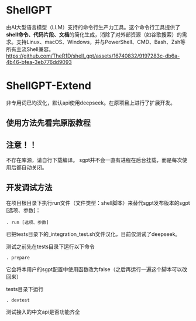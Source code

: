 # ShellGPT
由AI大型语言模型（LLM）支持的命令行生产力工具。这个命令行工具提供了**shell命令、代码片段、文档**的简化生成，消除了对外部资源（如谷歌搜索）的需求。支持Linux、macOS、Windows，并与PowerShell、CMD、Bash、Zsh等所有主流Shell兼容。
https://github.com/TheR1D/shell_gpt/assets/16740832/9197283c-db6a-4b46-bfea-3eb776dd9093
# ShellGPT-Extend
非专用词已均汉化，默认api使用deepseek。在原项目上进行了扩展开发。
## 使用方法先看完原版教程
## 注意！！
不存在库源，请自行下载编译。
sgpt并不会一直有进程在后台挂载，而是每次使用后都自动关闭。
## 开发调试方法
在项目根目录下执行run文件（文件类型：shell脚本）来替代sgpt发布版本的sgpt [选项、参数]：
```shell
. run [选项、参数]
```

已把tests目录下的_integration_test.sh文件汉化，目前仅测试了deepseek。

测试之前先在tests目录下运行以下命令
```shell
. prepare
```
它会将本用户的sgpt配置中使用函数改为false（之后再运行一遍这个脚本可以改回来）

tests目录下运行
```shell
. devtest
```
测试接入的中文api是否功能齐全